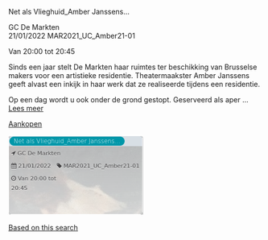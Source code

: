 Net als Vlieghuid\_Amber Janssens...

GC De Markten  
21/01/2022 MAR2021\_UC\_Amber21-01  

Van 20:00 tot 20:45

  

  

Sinds een jaar stelt De Markten haar ruimtes ter beschikking van Brusselse makers voor een artistieke residentie. Theatermaakster Amber Janssens geeft alvast een inkijk in haar werk dat ze realiseerde tijdens een residentie.  
  
Op een dag wordt u ook onder de grond gestopt. Geserveerd als aper ...  
[Lees meer](https://tickets.vgc.be/activity/subscribe/MAR2021_UC_Amber21-01)

[Aankopen](https://tickets.vgc.be/ticketingActivity/subscribe/MAR2021_UC_Amber21-01)

![](71138.png)

[Based on this search](https://tickets.vgc.be/activity/index?&vrijeplaatsen=1&Age%5B%5D=3%2C5&entity=244)
